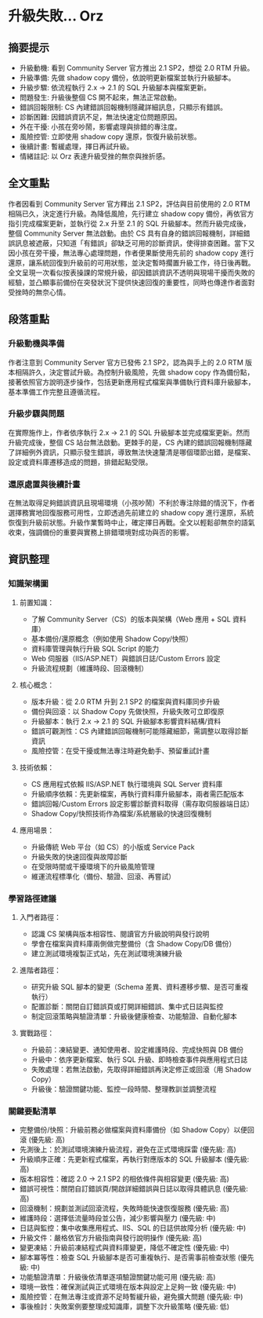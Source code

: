 # 升級失敗... Orz

## 摘要提示
- 升級動機: 看到 Community Server 官方推出 2.1 SP2，想從 2.0 RTM 升級。
- 升級準備: 先做 shadow copy 備份，依說明更新檔案並執行升級腳本。
- 升級步驟: 依流程執行 2.x → 2.1 的 SQL 升級腳本與檔案更新。
- 問題發生: 升級後整個 CS 開不起來，無法正常啟動。
- 錯誤回報限制: CS 內建錯誤回報機制隱藏詳細訊息，只顯示有錯誤。
- 診斷困難: 因錯誤資訊不足，無法快速定位問題原因。
- 外在干擾: 小孩在旁吵鬧，影響處理與排錯的專注度。
- 風險控管: 立即使用 shadow copy 還原，恢復升級前狀態。
- 後續計畫: 暫緩處理，擇日再試升級。
- 情緒註記: 以 Orz 表達升級受挫的無奈與挫折感。

## 全文重點
作者因看到 Community Server 官方釋出 2.1 SP2，評估與目前使用的 2.0 RTM 相隔已久，決定進行升級。為降低風險，先行建立 shadow copy 備份，再依官方指引完成檔案更新，並執行從 2.x 升至 2.1 的 SQL 升級腳本。然而升級完成後，整個 Community Server 無法啟動。由於 CS 具有自身的錯誤回報機制，詳細錯誤訊息被遮蔽，只知道「有錯誤」卻缺乏可用的診斷資訊，使得排查困難。當下又因小孩在旁干擾，無法專心處理問題，作者便果斷使用先前的 shadow copy 進行還原，讓系統回復到升級前的可用狀態，並決定暫時擱置升級工作，待日後再戰。全文呈現一次看似按表操課的常規升級，卻因錯誤資訊不透明與現場干擾而失敗的經驗，並凸顯事前備份在突發狀況下提供快速回復的重要性，同時也傳達作者面對受挫時的無奈心情。

## 段落重點
### 升級動機與準備
作者注意到 Community Server 官方已發佈 2.1 SP2，認為與手上的 2.0 RTM 版本相隔許久，決定嘗試升級。為控制升級風險，先做 shadow copy 作為備份點，接著依照官方說明逐步操作，包括更新應用程式檔案與準備執行資料庫升級腳本，基本準備工作完整且遵循流程。

### 升級步驟與問題
在實際施作上，作者依序執行 2.x → 2.1 的 SQL 升級腳本並完成檔案更新。然而升級完成後，整個 CS 站台無法啟動。更棘手的是，CS 內建的錯誤回報機制隱藏了詳細例外資訊，只顯示發生錯誤，導致無法快速釐清是哪個環節出錯，是檔案、設定或資料庫遷移造成的問題，排錯起點受限。

### 還原處置與後續計畫
在無法取得足夠錯誤資訊且現場環境（小孩吵鬧）不利於專注除錯的情況下，作者選擇務實地回復服務可用性，立即透過先前建立的 shadow copy 進行還原，系統恢復到升級前狀態。升級作業暫時中止，確定擇日再戰。全文以輕鬆卻無奈的語氣收束，強調備份的重要與實務上排錯環境對成功與否的影響。

## 資訊整理

### 知識架構圖
1. 前置知識：
   - 了解 Community Server（CS）的版本與架構（Web 應用 + SQL 資料庫）
   - 基本備份/還原概念（例如使用 Shadow Copy/快照）
   - 資料庫管理與執行升級 SQL Script 的能力
   - Web 伺服器（IIS/ASP.NET）與錯誤日誌/Custom Errors 設定
   - 升級流程規劃（維護時段、回滾機制）

2. 核心概念：
   - 版本升級：從 2.0 RTM 升到 2.1 SP2 的檔案與資料庫同步升級
   - 備份與回滾：以 Shadow Copy 先做快照，升級失敗可立即復原
   - 升級腳本：執行 2.x -> 2.1 的 SQL 升級腳本影響資料結構/資料
   - 錯誤可觀測性：CS 內建錯誤回報機制可能隱藏細節，需調整以取得診斷資訊
   - 風險控管：在受干擾或無法專注時避免動手、預留重試計畫

3. 技術依賴：
   - CS 應用程式依賴 IIS/ASP.NET 執行環境與 SQL Server 資料庫
   - 升級順序依賴：先更新檔案，再執行資料庫升級腳本，兩者需匹配版本
   - 錯誤回報/Custom Errors 設定影響診斷資料取得（需存取伺服器端日誌）
   - Shadow Copy/快照技術作為檔案/系統層級的快速回復機制

4. 應用場景：
   - 升級傳統 Web 平台（如 CS）的小版或 Service Pack
   - 升級失敗的快速回復與故障診斷
   - 在受限時間或干擾環境下的升級風險管理
   - 維運流程標準化（備份、驗證、回滾、再嘗試）

### 學習路徑建議
1. 入門者路徑：
   - 認識 CS 架構與版本相容性、閱讀官方升級說明與發行說明
   - 學會在檔案與資料庫兩側做完整備份（含 Shadow Copy/DB 備份）
   - 建立測試環境複製正式站，先在測試環境演練升級

2. 進階者路徑：
   - 研究升級 SQL 腳本的變更（Schema 差異、資料遷移步驟、是否可重複執行）
   - 配置診斷：關閉自訂錯誤頁或打開詳細錯誤、集中式日誌與監控
   - 制定回滾策略與驗證清單：升級後健康檢查、功能驗證、自動化腳本

3. 實戰路徑：
   - 升級前：凍結變更、通知使用者、設定維護時段、完成快照與 DB 備份
   - 升級中：依序更新檔案、執行 SQL 升級、即時檢查事件與應用程式日誌
   - 失敗處理：若無法啟動，先取得詳細錯誤再決定修正或回滾（用 Shadow Copy）
   - 升級後：驗證關鍵功能、監控一段時間、整理教訓並調整流程

### 關鍵要點清單
- 完整備份/快照：升級前務必做檔案與資料庫備份（如 Shadow Copy）以便回滾 (優先級: 高)
- 先測後上：於測試環境演練升級流程，避免在正式環境踩雷 (優先級: 高)
- 升級順序正確：先更新程式檔案，再執行對應版本的 SQL 升級腳本 (優先級: 高)
- 版本相容性：確認 2.0 -> 2.1 SP2 的相依條件與相容變更 (優先級: 高)
- 錯誤可視性：關閉自訂錯誤頁/開啟詳細錯誤與日誌以取得具體訊息 (優先級: 高)
- 回滾機制：規劃並測試回滾流程，失敗時能快速恢復服務 (優先級: 高)
- 維護時段：選擇低流量時段並公告，減少影響與壓力 (優先級: 中)
- 日誌與監控：集中收集應用程式、IIS、SQL 的日誌供故障分析 (優先級: 中)
- 升級文件：嚴格依官方升級指南與發行說明操作 (優先級: 高)
- 變更凍結：升級前凍結程式與資料庫變更，降低不確定性 (優先級: 中)
- 腳本冪等性：檢查 SQL 升級腳本是否可重複執行、是否需事前檢查狀態 (優先級: 中)
- 功能驗證清單：升級後依清單逐項驗證關鍵功能可用 (優先級: 高)
- 環境一致性：確保測試與正式環境在版本與設定上足夠一致 (優先級: 中)
- 風險控管：在無法專注或資源不足時暫緩升級，避免擴大問題 (優先級: 中)
- 事後檢討：失敗案例要整理成知識庫，調整下次升級策略 (優先級: 低)